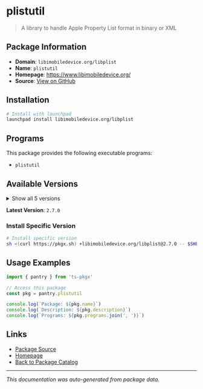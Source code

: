 # plistutil

> A library to handle Apple Property List format in binary or XML

## Package Information

- **Domain**: `libimobiledevice.org/libplist`
- **Name**: `plistutil`
- **Homepage**: https://www.libimobiledevice.org/
- **Source**: [View on GitHub](https://github.com/pkgxdev/pantry/tree/main/projects/libimobiledevice.org/libplist/package.yml)

## Installation

```bash
# Install with launchpad
launchpad install libimobiledevice.org/libplist
```

## Programs

This package provides the following executable programs:

- `plistutil`

## Available Versions

<details>
<summary>Show all 5 versions</summary>

- `2.7.0`, `2.6.0`, `2.5.0`, `2.4.0`, `2.3.0`

</details>

**Latest Version**: `2.7.0`

### Install Specific Version

```bash
# Install specific version
sh <(curl https://pkgx.sh) +libimobiledevice.org/libplist@2.7.0 -- $SHELL -i
```

## Usage Examples

```typescript
import { pantry } from 'ts-pkgx'

// Access this package
const pkg = pantry.plistutil

console.log(`Package: ${pkg.name}`)
console.log(`Description: ${pkg.description}`)
console.log(`Programs: ${pkg.programs.join(', ')}`)
```

## Links

- [Package Source](https://github.com/pkgxdev/pantry/tree/main/projects/libimobiledevice.org/libplist/package.yml)
- [Homepage](https://www.libimobiledevice.org/)
- [Back to Package Catalog](../../../package-catalog.md)

---

*This documentation was auto-generated from package data.*
